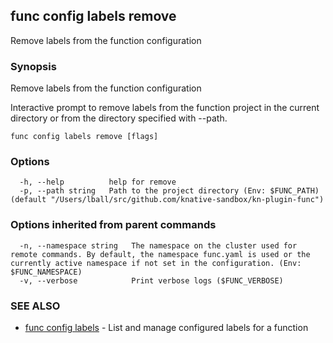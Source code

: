 ## func config labels remove

Remove labels from the function configuration

### Synopsis

Remove labels from the function configuration

Interactive prompt to remove labels from the function project in the current
directory or from the directory specified with --path.


```
func config labels remove [flags]
```

### Options

```
  -h, --help          help for remove
  -p, --path string   Path to the project directory (Env: $FUNC_PATH) (default "/Users/lball/src/github.com/knative-sandbox/kn-plugin-func")
```

### Options inherited from parent commands

```
  -n, --namespace string   The namespace on the cluster used for remote commands. By default, the namespace func.yaml is used or the currently active namespace if not set in the configuration. (Env: $FUNC_NAMESPACE)
  -v, --verbose            Print verbose logs ($FUNC_VERBOSE)
```

### SEE ALSO

* [func config labels](func_config_labels.md)	 - List and manage configured labels for a function

